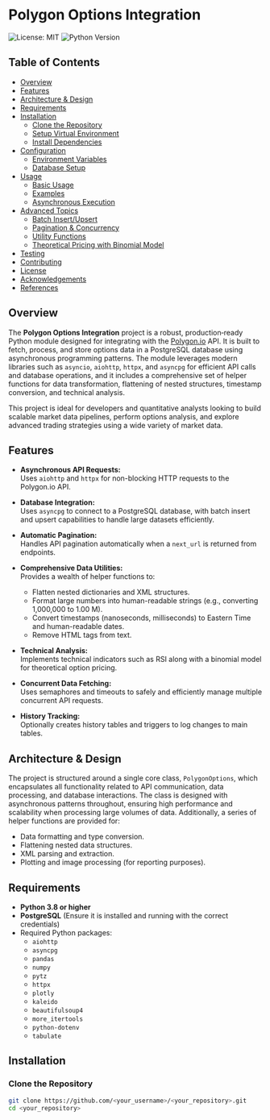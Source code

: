 # Polygon Options Integration

![License: MIT](https://img.shields.io/badge/License-MIT-green)
![Python Version](https://img.shields.io/badge/Python-3.8%2B-blue)

## Table of Contents

- [Overview](#overview)
- [Features](#features)
- [Architecture & Design](#architecture--design)
- [Requirements](#requirements)
- [Installation](#installation)
  - [Clone the Repository](#clone-the-repository)
  - [Setup Virtual Environment](#setup-virtual-environment)
  - [Install Dependencies](#install-dependencies)
- [Configuration](#configuration)
  - [Environment Variables](#environment-variables)
  - [Database Setup](#database-setup)
- [Usage](#usage)
  - [Basic Usage](#basic-usage)
  - [Examples](#examples)
  - [Asynchronous Execution](#asynchronous-execution)
- [Advanced Topics](#advanced-topics)
  - [Batch Insert/Upsert](#batch-insertupsert)
  - [Pagination & Concurrency](#pagination--concurrency)
  - [Utility Functions](#utility-functions)
  - [Theoretical Pricing with Binomial Model](#theoretical-pricing-with-binomial-model)
- [Testing](#testing)
- [Contributing](#contributing)
- [License](#license)
- [Acknowledgements](#acknowledgements)
- [References](#references)

## Overview

The **Polygon Options Integration** project is a robust, production‑ready Python module designed for integrating with the [Polygon.io](https://polygon.io/) API. It is built to fetch, process, and store options data in a PostgreSQL database using asynchronous programming patterns. The module leverages modern libraries such as `asyncio`, `aiohttp`, `httpx`, and `asyncpg` for efficient API calls and database operations, and it includes a comprehensive set of helper functions for data transformation, flattening of nested structures, timestamp conversion, and technical analysis.

This project is ideal for developers and quantitative analysts looking to build scalable market data pipelines, perform options analysis, and explore advanced trading strategies using a wide variety of market data.

## Features

- **Asynchronous API Requests:**  
  Uses `aiohttp` and `httpx` for non-blocking HTTP requests to the Polygon.io API.
  
- **Database Integration:**  
  Uses `asyncpg` to connect to a PostgreSQL database, with batch insert and upsert capabilities to handle large datasets efficiently.
  
- **Automatic Pagination:**  
  Handles API pagination automatically when a `next_url` is returned from endpoints.
  
- **Comprehensive Data Utilities:**  
  Provides a wealth of helper functions to:
  - Flatten nested dictionaries and XML structures.
  - Format large numbers into human-readable strings (e.g., converting 1,000,000 to 1.00 M).
  - Convert timestamps (nanoseconds, milliseconds) to Eastern Time and human-readable dates.
  - Remove HTML tags from text.
  
- **Technical Analysis:**  
  Implements technical indicators such as RSI along with a binomial model for theoretical option pricing.
  
- **Concurrent Data Fetching:**  
  Uses semaphores and timeouts to safely and efficiently manage multiple concurrent API requests.
  
- **History Tracking:**  
  Optionally creates history tables and triggers to log changes to main tables.

## Architecture & Design

The project is structured around a single core class, `PolygonOptions`, which encapsulates all functionality related to API communication, data processing, and database interactions. The class is designed with asynchronous patterns throughout, ensuring high performance and scalability when processing large volumes of data. Additionally, a series of helper functions are provided for:
  
- Data formatting and type conversion.
- Flattening nested data structures.
- XML parsing and extraction.
- Plotting and image processing (for reporting purposes).

## Requirements

- **Python 3.8 or higher**
- **PostgreSQL** (Ensure it is installed and running with the correct credentials)
- Required Python packages:
  - `aiohttp`
  - `asyncpg`
  - `pandas`
  - `numpy`
  - `pytz`
  - `httpx`
  - `plotly`
  - `kaleido`
  - `beautifulsoup4`
  - `more_itertools`
  - `python-dotenv`
  - `tabulate`

## Installation

### Clone the Repository

```bash
git clone https://github.com/<your_username>/<your_repository>.git
cd <your_repository>
